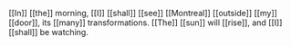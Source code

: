 [[In]] [[the]] morning, [[I]] [[shall]] [[see]] [[Montreal]] [[outside]] [[my]] [[door]], its [[many]] transformations. [[The]] [[sun]] will [[rise]], and [[I]] [[shall]] be watching.
